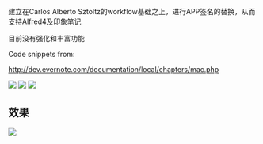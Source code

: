 建立在Carlos Alberto Sztoltz的workflow基础之上，进行APP签名的替换，从而支持Alfred4及印象笔记

目前没有强化和丰富功能


Code snippets from:

http://dev.evernote.com/documentation/local/chapters/mac.php



![](https://img.shields.io/badge/version-v1.0.2-green?style=for-the-badge)
[![](https://img.shields.io/badge/download-click-blue?style=for-the-badge)](https://github.com/alanhg/alfred-workflows/raw/master/印象笔记/印象笔记.alfredworkflow)
[![](https://img.shields.io/badge/plist-link-important?style=for-the-badge)](https://raw.githubusercontent.com/alanhg/alfred-workflows/master/印象笔记/src/info.plist)



<!-- more -->

## 效果

![](./evernote-workflow.gif)
